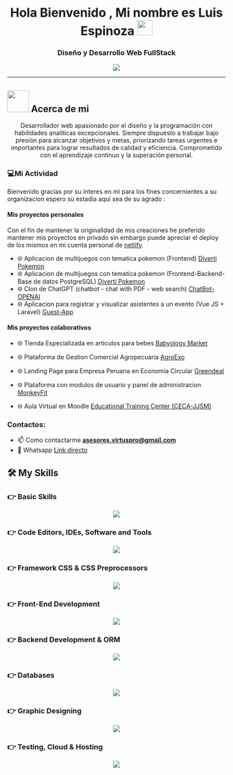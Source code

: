 <h1 align="center">Hola Bienvenido , Mi nombre es Luis Espinoza <img src="https://media.giphy.com/media/hvRJCLFzcasrR4ia7z/giphy.gif" width="35"></h1>
<h3 align="center">Diseño y Desarrollo Web FullStack</h3>
<p align="center">
  <a href="https://github.com/DenverCoder1/readme-typing-svg"><img src="https://readme-typing-svg.herokuapp.com?lines=Tecnico+en+Computacion+e+Informatica;Desarrollador+Web+Full+Stack;Diseñador%20Web;Enfocado%20en%20Logica%20y%20Diseño;Estoy%20Siempre%20Aprendiendo%20Cosas%20Nuevas&center=true&width=500&height=50"></a>
</p>
<hr/>

## <picture><img src = "https://github.com/7oSkaaa/7oSkaaa/blob/main/Images/about_me.gif?raw=true" width = 50px></picture> Acerca de mi
<p align="center">Desarrollador web apasionado por el diseño y la 
programación con habilidades analíticas excepcionales.
Siempre dispuesto a trabajar bajo presión para alcanzar 
objetivos y metas, priorizando tareas urgentes e importantes 
para lograr resultados de calidad y eficiencia. Comprometido 
con el aprendizaje continuo y la superación personal.</p>

<h3>💻Mi Actividad</h3>

<p>Bienvenido gracias por su interes en mi para los fines concernientes a su organizacion espero su estadia aqui sea de su agrado :</p>

<h4>Mis proyectos personales</h4>

Con el fin de mantener la originalidad de mis creaciones he preferido mantener mis proyectos en privado sin embargo puede apreciar el deploy de los mismos en mi cuenta personal de [netlify](https://app.netlify.com/teams/ee-espinozaticse/sites).

- 🌐 Aplicacion de multijuegos con tematica pokemon (Frontend) [Diverti Pokemon](https://app-pokemon-entertainment.netlify.app/)
- 🌐 Aplicacion de multijuegos con tematica pokemon (Frontend-Backend-Base de datos PostgreSQL) [Diverti Pokemon](https://render-app-pokemon.onrender.com/)
- 🌐 Clon de ChatGPT (chatbot - chat with PDF - web search) [ChatBot-OPENAI](https://chat-bot-openai-hiz1.onrender.com/savitar/)
- 🌐 Aplicacion para registrar y visualizar asistentes a un evento (Vue JS + Laravel) [Guest-App](https://user-interface-vue.onrender.com/)

<h4>Mis proyectos colaborativos</h4>

- 🌐 Tienda Especializada en articulos para bebes [Babyology Market](https://www.babyology.com.pe/)

- 🌐 Plataforma de Gestion Comercial Agropecuaria [AgroExo](https://agroexo.com/)

- 🌐 Landing Page para Empresa Peruana en Economia Circular [Greendeal](https://greendeal.pe/)

- 🌐 Plataforma con modulos de usuario y panel de administracion [MonkeyFit](https://www.monkeyfitpass.com/)

- 🌐 Aula Virtual en Moodle [Educational Training Center (CECA-JJSM)](https://campusvirtual.cecajjsm.com/)

<h3>Contactos:</h3>

- 📫 Como contactarme **asesores.virtuspro@gmail.com**
- 📲 Whatsapp [Link directo](https://wa.link/mj3aqe)

## 🛠️ My Skills

### 👉 Basic Skills

<p align="center">
  <a href="https://skillicons.dev">
    <img src="https://skillicons.dev/icons?i=html,css,js,py,java,c,php" />
  </a>
</p>

### 👉 Code Editors, IDEs, Software and Tools

<p align="center">
  <a href="https://skillicons.dev">
    <img src="https://skillicons.dev/icons?i=vscode,androidstudio,git,postman" />
  </a>
</p>

### 👉 Framework CSS & CSS Preprocessors

<p align="center">
  <a href="https://skillicons.dev">
    <img src="https://skillicons.dev/icons?i=bootstrap,tailwind,sass" />
  </a>
</p>

### 👉 Front-End Development

<p align="center">
  <a href="https://skillicons.dev">
    <img src="https://skillicons.dev/icons?i=react,redux,ts,angular" />
  </a>
</p>

### 👉 Backend Development & ORM

<p align="center">
  <a href="https://skillicons.dev">
    <img src="https://skillicons.dev/icons?i=nodejs,express,nestjs,laravel,sequelize" />
  </a>
</p>

### 👉 Databases

<p align="center">
  <a href="https://skillicons.dev">
    <img src="https://skillicons.dev/icons?i=mysql,postgres,mongodb" />
  </a>
</p>

### 👉 Graphic Designing

<p align="center">
  <a href="https://skillicons.dev">
    <img src="https://skillicons.dev/icons?i=figma,xd,ps,ai" />
  </a>
</p>

### 👉 Testing, Cloud & Hosting

<p align="center">
  <a href="https://skillicons.dev">
    <img src="https://skillicons.dev/icons?i=jest,azure,aws,netlify,heroku" />
  </a>
</p>
